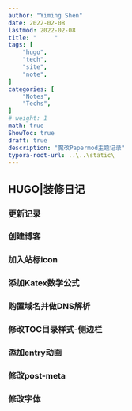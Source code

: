 ```yaml
---
author: "Yiming Shen"
date: 2022-02-08
lastmod: 2022-02-08
title: "     "
tags: [
    "hugo",
    "tech",
    "site",
    "note",
]
categories: [
    "Notes",
    "Techs", 
]
# weight: 1
math: true
ShowToc: true
draft: true
description: "魔改Papermod主题记录"
typora-root-url: ..\..\static\
---
```


## HUGO|装修日记

### 更新记录



### 创建博客



### 加入站标icon



### 添加Katex数学公式



### 购置域名并做DNS解析



### 修改TOC目录样式-侧边栏



### 添加entry动画



### 修改post-meta



### 修改字体

